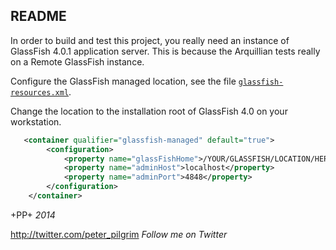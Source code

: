 README
-------


In order to build and test this project, you really need an instance of GlassFish 4.0.1 application server.
This is because the Arquillian tests really on a Remote GlassFish instance.

Configure the GlassFish managed location, see the file [`glassfish-resources.xml`](src/test/resources-glassfish-managed/glassfish-resources.xml).

Change the location to the installation root of GlassFish 4.0 on your workstation.

```xml
   <container qualifier="glassfish-managed" default="true">
        <configuration>
            <property name="glassFishHome">/YOUR/GLASSFISH/LOCATION/HERE</property>
            <property name="adminHost">localhost</property>
            <property name="adminPort">4848</property>
        </configuration>
    </container>
```


+PP+ *2014*   


http://twitter.com/peter_pilgrim  *Follow me on Twitter*
